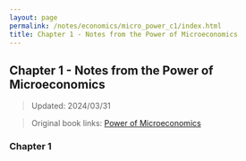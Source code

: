 ```yaml
---
layout: page
permalink: /notes/economics/micro_power_c1/index.html
title: Chapter 1 - Notes from the Power of Microeconomics
---
```


## Chapter 1 - Notes from the Power of Microeconomics

> Updated: 2024/03/31

> Original book links: [Power of Microeconomics](https://book.douban.com/subject/36665083/)

### Chapter 1


